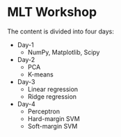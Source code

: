 # MLT Workshop

The content is divided into four days:

- Day-1
  - NumPy, Matplotlib, Scipy
- Day-2
  - PCA
  - K-means
- Day-3
  - Linear regression
  - Ridge regression
- Day-4
  - Perceptron
  - Hard-margin SVM
  - Soft-margin SVM
